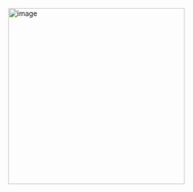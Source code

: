 <img width="355" alt="image" src="https://user-images.githubusercontent.com/114863642/195366013-5c6ec31f-4721-4f1c-8581-471867601bd6.png">
